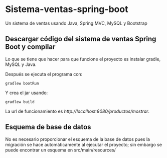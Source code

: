 # Sistema-ventas-spring-boot
 Un sistema de ventas usando Java, Spring MVC, MySQL y Bootstrap


## Descargar código del sistema de ventas Spring Boot y compilar
Lo que se tiene que hacer para que funcione el proyecto es instalar gradle, MySQL y Java.

Después se ejecuta el programa con:

`gradlew bootRun`

Y crea el jar usando:

`gradlew build`



La url de funcionamiento es _http://localhost:8080/productos/mostrar_.


## Esquema de base de datos
No es necesario proporcionar el esquema de la base de datos pues la migración se hace automáticamente al ejecutar el proyecto; sin embargo
se puede encontrar un esquema en src/main/resources/

